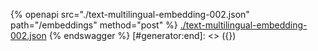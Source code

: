 [#generator:start]: <> ({ "template": "openapi" })
{% openapi src="./text-multilingual-embedding-002.json" path="/embeddings" method="post" %}
[./text-multilingual-embedding-002.json](./text-multilingual-embedding-002.json)
{% endswagger %}
[#generator:end]: <> ({})